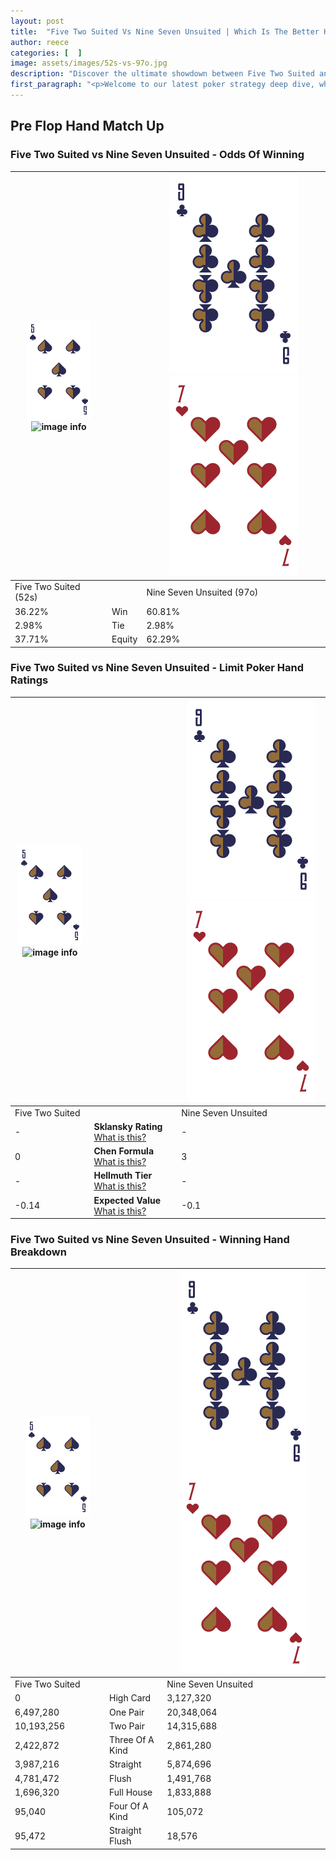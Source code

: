 ```yaml
---
layout: post
title:  "Five Two Suited Vs Nine Seven Unsuited | Which Is The Better Hand In Poker? A Complete Guide"
author: reece
categories: [  ]
image: assets/images/52s-vs-97o.jpg
description: "Discover the ultimate showdown between Five Two Suited and Nine Seven Unsuited in poker! Uncover the odds, strategies, and scenarios where one hand triumphs over the other. Get ready to up your poker game with this thrilling analysis."
first_paragraph: "<p>Welcome to our latest poker strategy deep dive, where we're pitting two distinct hands against each other in a high-stakes showdown: Five Two Suited vs Nine Seven Unsuited.</p><p>In the dynamic world of poker, every decision counts, and knowing which hand holds the upper hand is key to your success at the table.</p><p>In this article, we'll dissect these two hands, explore the scenarios where one dominates the other, and equip you with the knowledge to make strategic choices that can tip the odds in your favor.</p><p>Get ready to unravel the intriguing dynamics of these poker hands and elevate your game to new heights.</p>"
---
```




[comment]: # (sp0)

## Pre Flop Hand Match Up

<div class="table hand-ratings" markdown="1"> 



### Five Two Suited vs Nine Seven Unsuited - Odds Of Winning


    
| ![image info](assets/images/hand1/5.png) ![image info](assets/images/hand1/2s.png) |  | ![image info](assets/images/hand2/9.png) ![image info](assets/images/hand2/7o.png) |
| -------- | -------- | -------- |
| Five Two Suited (52s) |  | Nine Seven Unsuited (97o) |
| 36.22% | Win | 60.81% |
| 2.98% | Tie | 2.98% |
| 37.71% | Equity | 62.29% |




[comment]: # (sp1)



### Five Two Suited vs Nine Seven Unsuited - Limit Poker Hand Ratings


    
| ![image info](assets/images/hand1/5.png) ![image info](assets/images/hand1/2s.png) |  | ![image info](assets/images/hand2/9.png) ![image info](assets/images/hand2/7o.png) |
| -------- | -------- | -------- |
| Five Two Suited |  | Nine Seven Unsuited |
| - | **Sklansky Rating** [What is this?](/sklansky-rating-explained) | - |
| 0 | **Chen Formula** [What is this?](/chen-formula-explained) | 3 |
| - | **Hellmuth Tier** [What is this?](/Hellmuth-tier-explained) | - |
| -0.14 | **Expected Value** [What is this?](/expected-value-explained) | -0.1 |




[comment]: # (sp2)



### Five Two Suited vs Nine Seven Unsuited - Winning Hand Breakdown


    
| ![image info](assets/images/hand1/5.png) ![image info](assets/images/hand1/2s.png) |  | ![image info](assets/images/hand2/9.png) ![image info](assets/images/hand2/7o.png) |
| -------- | -------- | -------- |
| Five Two Suited |  | Nine Seven Unsuited |
| 0 | High Card | 3,127,320 |
| 6,497,280 | One Pair | 20,348,064 |
| 10,193,256 | Two Pair | 14,315,688 |
| 2,422,872 | Three Of A Kind | 2,861,280 |
| 3,987,216 | Straight | 5,874,696 |
| 4,781,472 | Flush | 1,491,768 |
| 1,696,320 | Full House | 1,833,888 |
| 95,040 | Four Of A Kind | 105,072 |
| 95,472 | Straight Flush | 18,576 |




[comment]: # (sp3)



</div>

[comment]: # (sp4)



[comment]: # (sp5)

